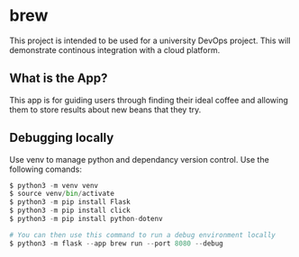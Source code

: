 # brew
This project is intended to be used for a university DevOps project. This will demonstrate continous integration with a cloud platform.

## What is the App?
This app is for guiding users through finding their ideal coffee and allowing them to store results about new beans that they try.

## Debugging locally
Use venv to manage python and dependancy version control.
Use the following comands:
```python
$ python3 -m venv venv
$ source venv/bin/activate
$ python3 -m pip install Flask
$ python3 -m pip install click
$ python3 -m pip install python-dotenv

# You can then use this command to run a debug environment locally
$ python3 -m flask --app brew run --port 8080 --debug
```
